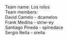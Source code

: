 Team name: Los rolos  
Team members:  
David Camelo -  dcamelos  
Frank Medina - striw-ey  
Santiago Pineda - spinedace  
Sergio Reita - sreita  
